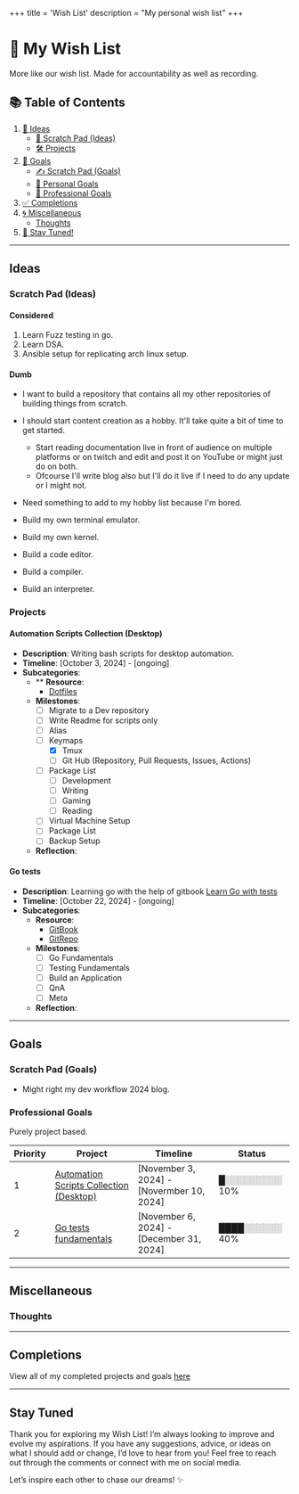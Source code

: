 +++
title = 'Wish List'
description = "My personal wish list"
+++
# 🎉 My Wish List

More like our wish list.
Made for accountability as well as recording.

## 📚 Table of Contents

1. [🌟 Ideas](#ideas)
   - [📝 Scratch Pad (Ideas)](#scratch-pad-ideas)
   - [🛠️ Projects](#projects)
2. [🎯 Goals](#goals)
   - [✍️ Scratch Pad (Goals)](#scratch-pad-goals)
   - [👤 Personal Goals](#personal-goals)
   - [💼 Professional Goals](#professional-goals)
3. [✅ Completions](#completions)
4. [🌀 Miscellaneous](#miscellaneous)
   - [Thoughts](#thoughts)
5. [📅 Stay Tuned!](#stay-tuned)

---

## Ideas

### Scratch Pad (Ideas)

#### Considered

1. Learn Fuzz testing in go.
2. Learn DSA.
3. Ansible setup for replicating arch linux setup.

#### Dumb

- I want to build a repository that contains all my other repositories of building things from scratch.

- I should start content creation as a hobby. It'll take quite a bit of time to get started.
  - Start reading documentation live in front of audience on multiple platforms or on twitch and edit and post it on YouTube or might just do on both.
  - Ofcourse I'll write blog also but I'll do it live if I need to do any update or I might not.
- Need something to add to my hobby list because I'm bored.

- Build my own terminal emulator.
- Build my own kernel.
- Build a code editor.
- Build a compiler.
- Build an interpreter.

### Projects

#### Automation Scripts Collection (Desktop)

- **Description**: Writing bash scripts for desktop automation.
- **Timeline**: [October 3, 2024] - [ongoing]
- **Subcategories**:
  - ** **Resource**:
    - [Dotfiles](https://github.com/subhamc88/dotfiles)
  - **Milestones**:
    - [ ] Migrate to a Dev repository
    - [ ] Write Readme for scripts only
    - [ ] Alias
    - [ ] Keymaps
      - [x] Tmux
      - [ ] Git Hub (Repository, Pull Requests, Issues, Actions)
    - [ ] Package List
      - [ ] Development
      - [ ] Writing
      - [ ] Gaming
      - [ ] Reading
    - [ ] Virtual Machine Setup
    - [ ] Package List
    - [ ] Backup Setup
  - **Reflection**:

#### Go tests

- **Description**: Learning go with the help of gitbook [Learn Go with tests](https://quii.gitbook.io/learn-go-with-tests/go-fundamentals/hello-world)
- **Timeline**: [October 22, 2024] - [ongoing]
- **Subcategories**:
  - **Resource**:
    - [GitBook](https://quii.gitbook.io/learn-go-with-tests/go-fundamentals/hello-world)
    - [GitRepo](https://github.com/subhamc88/learn-go-with-tests)
  - **Milestones**:
    - [ ] Go Fundamentals
    - [ ] Testing Fundamentals
    - [ ] Build an Application
    - [ ] QnA
    - [ ] Meta
  - **Reflection**:

---

## Goals

### Scratch Pad (Goals)

- Might right my dev workflow 2024 blog.

### Professional Goals

Purely project based.

| Priority | Project                                                              | Timeline                                  | Status        |
| -------- | -------------------------------------------------------------------- | ----------------------------------------- | ------------- |
|    1     | [Automation Scripts Collection (Desktop)](#automation-scripts-collection-desktop) | [November 3, 2024] - [Novermber 10, 2024] | █░░░░░░░░░ 10%|
|    2     | [Go tests fundamentals](#go-tests)                                   | [November 6, 2024] - [December 31, 2024]  | ████░░░░░░ 40%|

---

## Miscellaneous

### Thoughts

---

## Completions

View all of my completed projects and goals [here](https://subhamc88.github.io/blog/completions)

---

## Stay Tuned

Thank you for exploring my Wish List!
I’m always looking to improve and evolve my aspirations.
If you have any suggestions, advice, or ideas on what I should add or change, I’d love to hear from you!
Feel free to reach out through the comments or connect with me on social media.

Let’s inspire each other to chase our dreams! ✨
